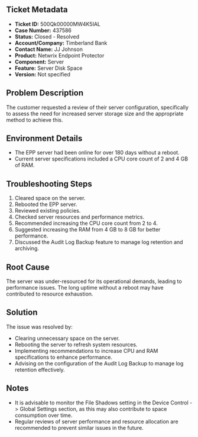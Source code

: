 ## Ticket Metadata
- **Ticket ID:** 500Qk00000MW4K5IAL
- **Case Number:** 437586
- **Status:** Closed - Resolved
- **Account/Company:** Timberland Bank
- **Contact Name:** JJ Johnson
- **Product:** Netwrix Endpoint Protector
- **Component:** Server
- **Feature:** Server Disk Space
- **Version:** Not specified

## Problem Description
The customer requested a review of their server configuration, specifically to assess the need for increased server storage size and the appropriate method to achieve this.

## Environment Details
- The EPP server had been online for over 180 days without a reboot.
- Current server specifications included a CPU core count of 2 and 4 GB of RAM.

## Troubleshooting Steps
1. Cleared space on the server.
2. Rebooted the EPP server.
3. Reviewed existing policies.
4. Checked server resources and performance metrics.
5. Recommended increasing the CPU core count from 2 to 4.
6. Suggested increasing the RAM from 4 GB to 8 GB for better performance.
7. Discussed the Audit Log Backup feature to manage log retention and archiving.

## Root Cause
The server was under-resourced for its operational demands, leading to performance issues. The long uptime without a reboot may have contributed to resource exhaustion.

## Solution
The issue was resolved by:
- Clearing unnecessary space on the server.
- Rebooting the server to refresh system resources.
- Implementing recommendations to increase CPU and RAM specifications to enhance performance.
- Advising on the configuration of the Audit Log Backup to manage log retention effectively.

## Notes
- It is advisable to monitor the File Shadows setting in the Device Control -> Global Settings section, as this may also contribute to space consumption over time.
- Regular reviews of server performance and resource allocation are recommended to prevent similar issues in the future.